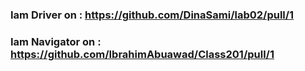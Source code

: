 ### Iam Driver on : https://github.com/DinaSami/lab02/pull/1

### Iam Navigator on : https://github.com/IbrahimAbuawad/Class201/pull/1

